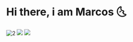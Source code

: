 # Hi there, i am Marcos :last_quarter_moon_with_face:

![2](https://user-images.githubusercontent.com/57817746/100011721-e6867e80-2db0-11eb-83db-a3969adad078.gif)
[<img src="https://img.shields.io/badge/linkedin-%230077B5.svg?&style=for-the-badge&logo=linkedin&logoColor=white" />](https://www.linkedin.com/in/vinnicius-de-jesus/) [<img src = "https://img.shields.io/badge/instagram-%23E4405F.svg?&style=for-the-badge&logo=instagram&logoColor=white">](https://www.instagram.com/m.vinicius.jesus/)

